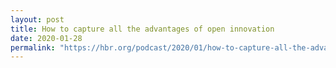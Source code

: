 ```yaml
---
layout: post
title: How to capture all the advantages of open innovation
date: 2020-01-28
permalink: "https://hbr.org/podcast/2020/01/how-to-capture-all-the-advantages-of-open-innovation"
---
```

